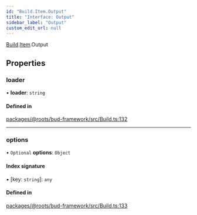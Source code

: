 ```yaml
---
id: "Build.Item.Output"
title: "Interface: Output"
sidebar_label: "Output"
custom_edit_url: null
---
```


[Build](../namespaces/Build.md).[Item](../namespaces/Build.Item.md).Output

## Properties

### loader

• **loader**: `string`

#### Defined in

[packages/@roots/bud-framework/src/Build.ts:132](https://github.com/roots/bud/blob/add6758eb/packages/@roots/bud-framework/src/Build.ts#L132)

___

### options

• `Optional` **options**: `Object`

#### Index signature

▪ [key: `string`]: `any`

#### Defined in

[packages/@roots/bud-framework/src/Build.ts:133](https://github.com/roots/bud/blob/add6758eb/packages/@roots/bud-framework/src/Build.ts#L133)
